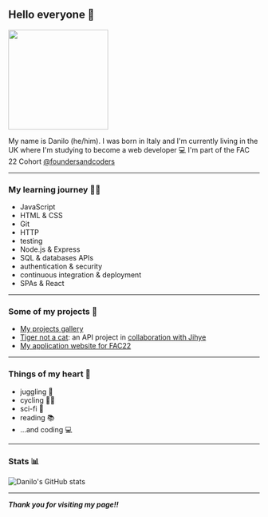 ## Hello everyone 👋

 <img src="https://media.giphy.com/media/hTUJMB4EzbfO5HoEtH/giphy.gif" width="200">

My name is Danilo (he/him). 
I was born in Italy and I'm currently living in the UK where I'm studying to become a web developer 💻 
I'm part of the FAC 22 Cohort [@foundersandcoders](https://github.com/foundersandcoders) 

---

### My learning journey 👨‍🎓
* JavaScript 
* HTML & CSS 
* Git 
* HTTP 
* testing 
* Node.js & Express 
* SQL & databases APIs 
* authentication & security 
* continuous integration & deployment 
* SPAs & React 

---

### Some of my projects 💾 
* [My projects gallery](https://danilo-cupido.github.io/pre-apprenticeship-projects/)
* [Tiger not a cat](https://fac22.github.io/tiger-not-a-cat/): an API project in [collaboration with Jihye](https://github.com/jijip41)
* [My application website for FAC22](https://danilo-cupido.github.io/FAC22-Application/)

---

### Things of my heart 💖 
* juggling 🤹
* cycling 🚴‍♂️ 
* sci-fi 🤖 
* reading 📚 
* ...and coding 💻 

---
### Stats 📊

![Danilo's GitHub stats](https://github-readme-stats.vercel.app/api?username=danilo-cupido&theme=bear&show_icons=true)


---

**_Thank you for visiting my page!!_**



<!--
**danilo-cupido/danilo-cupido** is a ✨ _special_ ✨ repository because its `README.md` (this file) appears on your GitHub profile.

Here are some ideas to get you started:

- 🔭 I’m currently working on ...
- 🌱 I’m currently learning ...
- 👯 I’m looking to collaborate on ...
- 🤔 I’m looking for help with ...
- 💬 Ask me about ...
- 📫 How to reach me: ...
- 😄 Pronouns: ...
- ⚡ Fun fact: ...
-->
